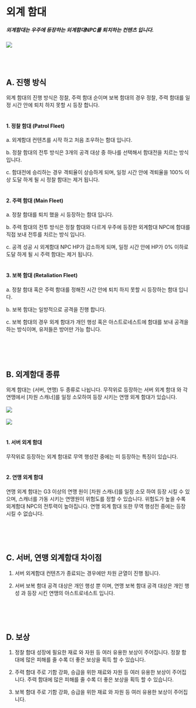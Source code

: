 # 외계 함대

##### 외계함대는 우주에 등장하는 외계함대NPC를 퇴치하는 컨텐츠 입니다.

![](https://astrokings.s3.ap-northeast-2.amazonaws.com/html/img/help/502hunt_flow.jpg)


<br>
<br>

## A. 진행 방식
외계 함대의 진행 방식은 정찰, 주력 함대 순이며 보복 함대의 경우 정찰, 주력 함대를 일정 시간 안에 퇴치 하지 못할 시 등장 합니다.
<br>
<br>
#### 1. 정찰 함대 (Patrol Fleet)

a. 외계함대 컨텐츠를 시작 하고 처음 조우하는 함대 입니다.

b. 정찰 함대의 전투 방식은 3개의 공격 대상 중 하나를 선택해서 함대전을 치르는 방식 입니다.

c. 함대전에 승리하는 경우 격퇴율이 상승하게 되며, 일정 시간 안에 격퇴율을 100% 이상 도달 하게 될 시 정찰 함대는 제거 됩니다.
<br>
<br>
#### 2. 주력 함대 (Main Fleet)

a. 정찰 함대를 퇴치 했을 시 등장하는 함대 입니다.

b. 주력 함대의 전투 방식은 정찰 함대와 다르게 우주에 등장한 외계함대 NPC에 함대를 직접 보내 전투를 치르는 방식 입니다.

c. 공격 성공 시 외계함대 NPC HP가 감소하게 되며, 일정 시간 안에 HP가 0% 이하로 도달 하게 될 시 주력 함대는 제거 됩니다.
<br>
<br>
#### 3. 보복 함대 (Retaliation Fleet)

a. 정찰 함대 혹은 주력 함대를 정해진 시간 안에 퇴치 하지 못할 시 등장하는 함대 입니다.

b. 보복 함대는 일방적으로 공격을 진행 합니다.

c. 보복 함대의 경우 외계 함대가 개인 행성 혹은 아스트로네스트에 함대를 보내 공격을 하는 방식이며, 유저들은 방어만 가능 합니다.
<br>
<br>
<br>
<br>
<br>
## B. 외계함대 종류
외계 함대는 (서버, 연맹) 두 종류로 나뉩니다.
무작위로 등장하는 서버 외계 함대 와 각 연맹에서 [차원 스캐너]를 일정 소모하여 등장 시키는 연맹 외계 함대가 있습니다.
<br>
<br>
![](https://astrokings.s3.ap-northeast-2.amazonaws.com/html/img/help/502hunt_event.jpg)
<br>
<br>
![](https://astrokings.s3.ap-northeast-2.amazonaws.com/html/img/help/502hunt_scanner.jpg)
<br>
<br>

#### 1. 서버 외계 함대
무작위로 등장하는 외계 함대로 무역 행성전 중에는 미 등장하는 특징이 있습니다.
<br>
<br>
#### 2. 연맹 외계 함대
연맹 외계 함대는 G3 이상의 연맹 원이 [차원 스캐너]를 일정 소모 하여 등장 시킬 수 있으며, 스캐너를 가동 시키는 연맹원이 위험도를 정할 수 있습니다. 위험도가 높을 수록 외계함대 NPC의 전투력이 높아집니다. 연맹 외계 함대 또한 무역 행성전 중에는 등장 시킬 수 없습니다.


<br>
<br>
<br>

## C. 서버, 연맹 외계함대 차이점

1. 서버 외계함대 컨텐츠가 종료되는 경우에만 차원 균열이 진행 됩니다.

2. 서버 보복 함대 공격 대상은 개인 행성 뿐 이며, 연맹 보복 함대 공격 대상은 개인 행성 과 등장 시킨 연맹의 아스트로네스트 입니다.

<br>
<br>
<br>

## D. 보상

1. 정찰 함대
성장에 필요한 재료 와 자원 등 여러 유용한 보상이 주어집니다. 정찰 함대에 많은 피해를 줄 수록 더 좋은 보상을 획득 할 수 있습니다.

2. 주력 함대
주로 기함 강화, 승급을 위한 재료와 자원 등 여러 유용한 보상이 주어집니다. 주력 함대에 많은 피해를 줄 수록 더 좋은 보상을 획득 할 수 있습니다.

3. 보복 함대
주로 기함 강화, 승급을 위한 재료 와 자원 등 여러 유용한 보상이 주어집니다.